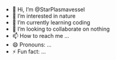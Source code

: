 - 👋 Hi, I’m @StarPlasmavessel
- 👀 I’m interested in nature
- 🌱 I’m currently learning coding
- 💞️ I’m looking to collaborate on nothing
- 📫 How to reach me ...
- 😄 Pronouns: ...
- ⚡ Fun fact: ...

<!---
StarPlasmavessel/StarPlasmavessel is a ✨ special ✨ repository because its `README.md` (this file) appears on your GitHub profile.
You can click the Preview link to take a look at your changes.
--->
